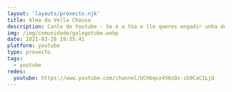 ```yaml
---
layout: 'layouts/proxecto.njk'
title: Alma da Vella Chousa
description: Canle de Youtube - Se é a túa e lle queres engadir unha descripción e etiquetas, ponte en contacto con nós.
img: /img/comunidade/galegotube.webp
date: 2021-03-28 19:35:41
platform: youtube
type: proxecto
tags:
  - youtube
redes:
  youtube: https://www.youtube.com/channel/UCHbqvz450zQs-zb0CaC1LjQ
---
```


